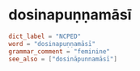 # dosinapuṇṇamāsī

``` toml
dict_label = "NCPED"
word = "dosinapuṇṇamāsī"
grammar_comment = "feminine"
see_also = ["dosināpunnamāsī"]
```

